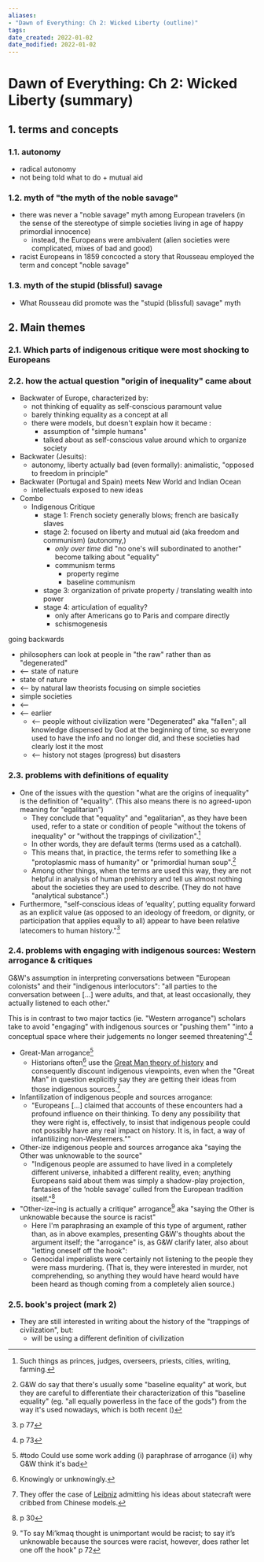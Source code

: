 ```yaml
---
aliases: 
- "Dawn of Everything: Ch 2: Wicked Liberty (outline)"
tags: 
date_created: 2022-01-02
date_modified: 2022-01-02
---
```


# Dawn of Everything: Ch 2: Wicked Liberty (summary)

## 1. terms and concepts

### 1.1. autonomy

- radical autonomy
- not being told what to do + mutual aid

### 1.2. myth of "the myth of the noble savage"
- there was never a "noble savage" myth among European travelers (in the sense of the stereotype of simple societies living in age of happy primordial innocence)
	- instead, the Europeans were ambivalent (alien societies were complicated, mixes of bad and good)
- racist Europeans in 1859 concocted a story that Rousseau employed the term and concept "noble savage"

### 1.3. myth of the stupid (blissful) savage
- What Rousseau did promote was the "stupid (blissful) savage" myth

## 2. Main themes

### 2.1. Which parts of indigenous critique were most shocking to Europeans

### 2.2. how the actual question "origin of inequality" came about

- Backwater of Europe, characterized by:
	- not thinking of equality as self-conscious paramount value
	- barely thinking equality as a concept at all
	- there were models, but doesn't explain how it became :
		- assumption of "simple humans"
		- talked about as self-conscious value around which to organize society
- Backwater (Jesuits):
	- autonomy, liberty actually bad (even formally): animalistic, "opposed to freedom in principle"
- Backwater (Portugal and Spain) meets New World and Indian Ocean
	- intellectuals exposed to new ideas
- Combo
	- Indigenous Critique
		- stage 1: French society generally blows; french are basically slaves
		- stage 2: focused on liberty and mutual aid (aka freedom and communism) (autonomy,)
			- *only over time* did "no one's will subordinated to another" become talking about "equality"
			- communism terms
				- property regime
				- baseline communism
		- stage 3: organization of private property / translating wealth into power
		- stage 4: articulation of equality?
			- only after Americans go to Paris and compare directly
			- schismogenesis

going backwards

- philosophers can look at people in "the raw" rather than as "degenerated"
- <-- state of nature
- state of nature
- <-- by natural law theorists focusing on simple societies
- simple societies
- <--
- <-- earlier
	- <-- people without civilization were "Degenerated" aka "fallen"; all knowledge dispensed by God at the beginning of time, so everyone used to have the info and no longer did, and these societies had clearly lost it the most
	- <-- history not stages (progress) but disasters

### 2.3. problems with definitions of equality

- One of the issues with the question "what are the origins of inequality" is the definition of "equality". (This also means there is no agreed-upon meaning for "egalitarian")
	- They conclude that "equality" and "egalitarian", as they have been used, refer to a state or condition of people "without the tokens of inequality" or "without the trappings of civilization".[^1]
	- In other words, they are default terms (terms used as a catchall).
	- This means that, in practice, the terms refer to something like a "protoplasmic mass of humanity" or "primordial human soup".[^2]
	- Among other things, when the terms are used this way, they are not helpful in analysis of human prehistory and tell us almost nothing about the societies they are used to describe. (They do not have "analytical substance".)
- Furthermore, "self-conscious ideas of ‘equality’, putting equality forward as an explicit value (as opposed to an ideology of freedom, or dignity, or participation that applies equally to all) appear to have been relative latecomers to human history."[^3]

### 2.4. problems with engaging with indigenous sources: Western arrogance & critiques

G&W's assumption in interpreting conversations between "European colonists" and their "indigenous interlocutors": "all parties to the conversation between […] were adults, and that, at least occasionally, they actually listened to each other."

This is in contrast to two major tactics (ie. "Western arrogance") scholars take to avoid "engaging" with indigenous sources or "pushing them" "into a conceptual space where their judgements no longer seemed threatening".[^7]

- Great-Man arrogance[^9]
	- Historians often[^4] use the [Great Man theory of history](great_man_theory_of_history.md) and consequently discount indigenous viewpoints, even when the "Great Man" in question explicitly say they are getting their ideas from those indigenous sources.[^5]
- Infantilization of indigenous people and sources arrogance:
	- "Europeans […] claimed that accounts of these encounters had a profound influence on their thinking. To deny any possibility that they were right is, effectively, to insist that indigenous people could not possibly have any real impact on history. It is, in fact, a way of infantilizing non-Westerners.""
- Other-ize indigenous people and sources arrogance aka "saying the Other was unknowable to the source"
	- "Indigenous people are assumed to have lived in a completely different universe, inhabited a different reality, even; anything Europeans said about them was simply a shadow-play projection, fantasies of the ‘noble savage’ culled from the European tradition itself."[^6]
- "Other-ize-ing is actually a critique" arrogance[^8] aka "saying the Other is unknowable because the source is racist"
	- Here I'm paraphrasing an example of this type of argument, rather than, as in above examples, presenting G&W's thoughts about the argument itself; the "arrogance" is, as G&W clarify later, also about "letting oneself off the hook":
	- Genocidal imperialists were certainly not listening to the people they were mass murdering. (That is, they were interested in murder, not comprehending, so anything they would have heard would have been heard as though coming from a completely alien source.)

### 2.5. book's project (mark 2)

- They are still interested in writing about the history of the "trappings of civilization", but:
	- will be using a different definition of civilization

[^1]: Such things as princes, judges, overseers, priests, cities, writing, farming.
[^2]: G&W do say that there's usually some "baseline equality" at work, but they are careful to differentiate their characterization of this "baseline equality" (eg. "all equally powerless in the face of the gods") from the way it's used nowadays, which is both recent ()
[^3]: p 77
[^4]: Knowingly or unknowingly.
[^5]: They offer the case of [Leibniz](gottfried_wilhelm_leibniz.md) admitting his ideas about statecraft were cribbed from Chinese models.
[^6]: p 30
[^7]: p 73
[^8]: "To say Mi’kmaq thought is unimportant would be racist; to say it’s unknowable because the sources were racist, however, does rather let one off the hook" p 72
[^9]: #todo Could use some work adding (i) paraphrase of arrogance (ii) why G&W think it's bad
